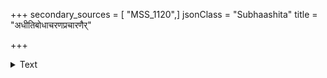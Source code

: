 +++
secondary_sources = [ "MSS_1120",]
jsonClass = "Subhaashita"
title = "अधीतिबोधाचरणप्रचारणैर्"

+++

<details><summary>Text</summary>

अधीतिबोधाचरणप्रचारणैर् दशाश्चतस्रः प्रणयन्नुपाधिभिः।  
चतुर्दशत्वं कृतवान् कुतः स्वयं न वेद्मि विद्यासु चतुर्दशस्वयम्॥
</details>
